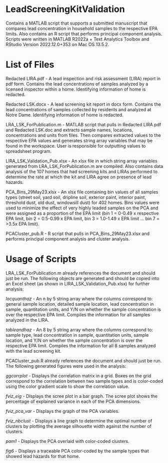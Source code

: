 # LeadScreeningKitValidation
Contains a MATLAB script that supports a submitted manuscript that compares lead concentration in household samples to the respective EPA limits. Also contains an R script that performs principal component analysis. Scripts were written in MATLAB R2022a + Text Analytics Toolbox and RStudio Version 2022.12.0+353 on Mac OS 13.5.2.

# List of Files
Redacted LIRA.pdf - A lead inspection and risk assessment (LIRA) report in pdf form. Contains the lead concentrations of samples analyzed by a licensed inspector within a home. Identifying information of home is redacted.

Redacted LSK.docx - A lead screening kit report in docx form. Contains the lead concentrations of samples collected by residents and analyzed at Notre Dame. Identifying information of home is redacted.

LRA_LSK_ForPublication.m - MATLAB script that pulls in Redacted LIRA.pdf and Redacted LSK.doc and extracts sample names, locations, concentrations and units from files. Then compares extracted values to the respective EPA values and generates string array variables that may be found in the workspace. User is responsible for outputting values to spreadsheet program.

LIRA_LSK_Validation_Pub.xlsx - An xlsx file in which string array variables generated from LRA_LSK_ForPublication.m are compiled. Also contains data analysis of the 107 homes that had screening kits and LIRAs performed to determine the rate at which the kit and LIRA agree on presence of lead hazards.

PCA_Bins_29May23.xlsx - An xlsx file containing bin values of all samples types (street soil, yard soil, dripline soil, exterior paint, interior paint, threshold dust, old dust, windowsill dust) for 402 homes. Bins values were used to minimize the effect of very highly leaded samples on the PCA and were assigned as a proportion of the EPA limit (bin 1 = 0-0.49 x respective EPA limit, bin 2 = 0.5-0.99 x EPA limit, bin 3 = 1.0-1.49 x EPA limit ... bin 7 = >3.5x EPA limit). 

PCACluster_pub.R - R script that pulls in PCA_Bins_29May23.xlsx and performs principal component analysis and cluster analysis. 

# Usage of Scripts
LRA_LSK_ForPublication.m already references the document and should just be run. The following objects are generated and should be copied into an Excel sheet (as shown in LIRA_LSK_Validation_Pub.xlsx) for further analysis:

_locquanthaz_ - An n by 5 string array where the columns correspond to: general sample location, detailed sample location, lead concentration in sample, quantitation units, and Y/N on whether the sample concentration is over the respective EPA limit. Compiles the information for all samples analyzed in the LIRA.

_tableandhaz_ - An 8 by 5 string array where the columns correspond to: sample type, lead concentration in sample, quantitation units, sample location, and Y/N on whether the sample concentration is over the respective EPA limit. Compiles the information for all 8 samples analyzed with the lead screening kit.


PCACluster_pub.R already references the document and should just be run. The following generated figures were used in the analysis:

_ggcorrplot_ - Displays the correlation matrix in a grid. Boxes on the grid correspond to the correlation between two sample types and is color-coded using the color gradient scale to show the correlation value.

_fviz_eig_ - Displays the scree plot in a bar graph. The scree plot shows the percentage of explained variance in each of the PCA dimensions.

_fviz_pca_var_ - Displays the graph of the PCA variables.

_fviz_nbclust_ - Displays a line graph to determine the optimal number of clusters by plotting the average silhouette width against the number of clusters. 

_pam1_ - Displays the PCA overlaid with color-coded clusters.

_fig6_ - Displays a traceable PCA color-coded by the sample types that showed lead hazards for that home.









